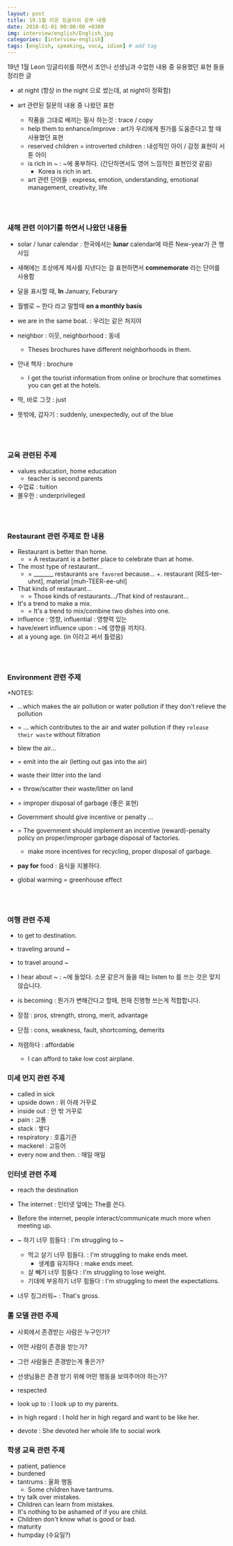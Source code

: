 ```yaml
---
layout: post
title: 19.1월 리온 잉글리쉬 공부 내용
date: 2018-01-01 00:00:00 +0300
img: interview/english/English.jpg
categories: [interview-english] 
tags: [english, speaking, voca, idiom] # add tag
---
```


19년 1월 Leon 잉글리쉬를 하면서 조안나 선생님과 수업한 내용 중 유용했던 표현 들을 정리한 글

+ at night (항상 in the night 으로 썼는데, at night이 정확함)

+ art 관련된 질문의 내용 중 나왔던 표현
    + 작품을 그대로 배끼는 필사 하는것 : trace / copy
    + help them to enhance/improve : art가 우리에게 뭔가를 도움준다고 할 때 사용했던 표현
    + reserved children = introverted children : 내성적인 아이 / 감정 표현이 서툰 아이
    + is rich in ~ : ~에 풍부하다. (간단하면서도 영어 느낌적인 표현인것 같음)
        + Korea is rich in art.
    + art 관련 단어들 : express, emotion, understanding, emotional management, creativity, life

<br><br>
  
### 새해 관련 이야기를 하면서 나왔던 내용들  
+ solar / lunar calendar : 한국에서는 **lunar** calendar에 따른 New-year가 큰 행사임
+ 새해에는 조상에게 제사를 지낸다는 걸 표현하면서 **commemorate** 라는 단어를 사용함
+ 달을 표시할 때, **In** January, Feburary
+ 월별로 ~ 한다 라고 말할때 **on a monthly basis**

+ we are in the same boat. : 우리는 같은 처지야
+ neighbor : 이웃, neighborhood : 동네
    + Theses brochures have different neighborhoods in them.
    
+ 안내 책자 : brochure
    + I get the tourist information from online or brochure that sometimes you can get at the hotels.
+ 딱, 바로 그것 : just
+ 뜻밖에, 갑자기 : suddenly, unexpectedly, out of the blue

<br><br>

### 교육 관련된 주제
+ values education, home education
    + teacher is second parents
+ 수업료 : tuition
+ 불우한 : underprivileged 

<br><br>

### Restaurant 관련 주제로 한 내용 
+ Restaurant is better than home.
    + = A restaurant is a better place to celebrate than at home.
+ The most type of restaurant...
    + = _______ restaurants `are favored` because... 
+. restaurant \[RES-ter-uhnt\], material \[muh-TEER-ee-uhl\]
+ That kinds of restaurant...
    + = Those kinds of restaurants.../That kind of restaurant...
+ It's a trend to make a mix.
    + = It's a trend to mix/combine two dishes into one.
+ influence : 영향, influential : 영향력 있는
+ have/exert influence upon : ~에 영향을 끼치다.
+ at a young age. (in 이라고 써서 틀렸음)

<br><br>

### Environment 관련 주제

*NOTES: 
+ ...which makes the air pollution or water pollution if they don't relieve the pollution
+  = ... which contributes to the air and water pollution if they `release their waste` without filtration

+ blew the air...
+ = emit into the air (letting out gas into the air)

+ waste their litter into the land
+ = throw/scatter their waste/litter on land
+ = improper disposal of garbage (좋은 표현)

+ Government should give incentive or penalty ...
+ = The government should implement an incentive (reward)-penalty policy on proper/improper garbage disposal of factories.
    + make more incentives for recycling, proper disposal of garbage.

+ **pay for** food : 음식을 지불하다.

+ global warming = greenhouse effect

<br><br>

### 여행 관련 주제

+ to get to destination.
+ traveling around ~
+ to travel around ~

+ I hear about ~ : ~에 들었다. 소문 같은거 들을 때는 listen to 를 쓰는 것은 맞지 않습니다.  
+ is becoming : 뭔가가 변해간다고 할때, 현재 진행형 쓰는게 적합합니다.

+ 장점 : pros, strength, strong, merit, advantage
+ 단점 : cons, weakness, fault, shortcoming, demerits

+ 저렴하다 : affordable
    + I can afford to take low cost airplane.   

### 미세 먼지 관련 주제

+ called in sick
+ upside down : 위 아래 거꾸로
+ inside out : 안 밖 거꾸로
+ pain : 고통
+ stack : 쌓다
+ respiratory : 호흡기관
+ mackerel : 고등어
+ every now and then. : 매일 매일


### 인터넷 관련 주제

+ reach the destination
+ The internet : 인터넷 앞에는 The를 쓴다.
+ Before the internet, people interact/communicate much more when meeting up.

+ ~ 하기 너무 힘들다 : I'm struggling to ~
    + 먹고 살기 너무 힘들다. : I'm struggling to make ends meet.
        + 생계를 유지하다 : make ends meet.
    + 살 빼기 너무 힘들다 : I'm struggling to lose weight.
    + 기대에 부응하기 너무 힘들다 : I'm struggling to meet the expectations.
    
+ 너무 징그러워~ : That's gross.

### 롤 모델 관련 주제

+ 사회에서 존경받는 사람은 누구인가?
+ 어떤 사람이 존경을 받는가?
+ 그런 사람들은 존경받는게 좋은가?
+ 선생님들은 존경 받기 위해 어떤 행동을 보여주어야 하는가?

+ respected
+ look up to :  I look up to my parents. 
+ in high regard :  I hold her in high regard and want to be like her.
+ devote : She devoted her whole life to social work

### 학생 교육 관련 주제

+ patient, patience
+ burdened
+ tantrums : 울화 행동
    + Some children have tantrums.
+ try talk over mistakes.
+ Children can learn from mistakes.
+ It's nothing to be ashamed of if you are child.
+ Children don't know what is good or bad.
+ maturity
+ humpday (수요일?)